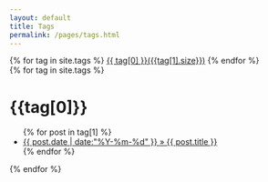 ```yaml
---
layout: default
title: Tags
permalink: /pages/tags.html
---
```


<div class="page-tag">
	{% for tag in site.tags %}
		<a class="pjaxlink"  href="#{{tag[0]}}" name="{{tag[0]}}">{{ tag[0] }}({{tag[1].size}})</a>
	{% endfor %}
</div>

<div class="clear"></div>

<div>
	{% for tag in site.tags %}
	<div class="target-fix" id = "{{tag[0]}}" name="{{tag[0]}}">
		<h1 class="tag-name" >{{tag[0]}}</h1>
		<ul class="tags">
			{% for post in tag[1] %}
				<li class="article">					
					<a  class="pjaxlink"  href="{{ post.url }}"><span class="datetime">{{ post.date | date:"%Y-%m-%d" }} </span>&raquo; {{ post.title }}</a>
				</li>
			{% endfor %}	
		</ul>
	</div>	
	{% endfor %}
</div>	
